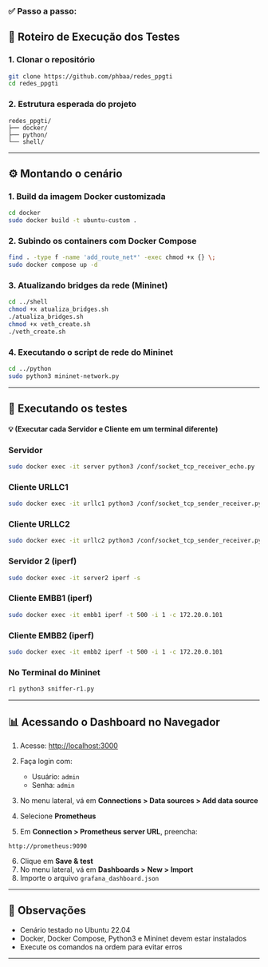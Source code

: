 ### ✅ Passo a passo:

## 🚀 Roteiro de Execução dos Testes

### 1. Clonar o repositório

```bash
git clone https://github.com/phbaa/redes_ppgti
cd redes_ppgti
````

### 2. Estrutura esperada do projeto

```
redes_ppgti/
├── docker/
├── python/
└── shell/
```

---

## ⚙️ Montando o cenário

### 1. Build da imagem Docker customizada

```bash
cd docker
sudo docker build -t ubuntu-custom .
```

### 2. Subindo os containers com Docker Compose

```bash
find . -type f -name 'add_route_net*' -exec chmod +x {} \;
sudo docker compose up -d
```

### 3. Atualizando bridges da rede (Mininet)

```bash
cd ../shell
chmod +x atualiza_bridges.sh
./atualiza_bridges.sh
chmod +x veth_create.sh
./veth_create.sh
```

### 4. Executando o script de rede do Mininet

```bash
cd ../python
sudo python3 mininet-network.py
```

---

## 🧪 Executando os testes 
#### 💡 (Executar cada Servidor e Cliente em um terminal diferente)

### Servidor

```bash
sudo docker exec -it server python3 /conf/socket_tcp_receiver_echo.py
```

### Cliente URLLC1

```bash
sudo docker exec -it urllc1 python3 /conf/socket_tcp_sender_receiver.py
```

### Cliente URLLC2

```bash
sudo docker exec -it urllc2 python3 /conf/socket_tcp_sender_receiver.py
```

### Servidor 2 (iperf)

```bash
sudo docker exec -it server2 iperf -s
```

### Cliente EMBB1 (iperf)

```bash
sudo docker exec -it embb1 iperf -t 500 -i 1 -c 172.20.0.101
```

### Cliente EMBB2 (iperf)

```bash
sudo docker exec -it embb2 iperf -t 500 -i 1 -c 172.20.0.101
```

### No Terminal do Mininet

```bash
r1 python3 sniffer-r1.py
```

---

## 📊 Acessando o Dashboard no Navegador

1. Acesse: [http://localhost:3000](http://localhost:3000)
2. Faça login com:

   * Usuário: `admin`
   * Senha: `admin`
3. No menu lateral, vá em **Connections > Data sources > Add data source**
4. Selecione **Prometheus**
5. Em **Connection > Prometheus server URL**, preencha:

```
http://prometheus:9090
```

6. Clique em **Save & test**
7. No menu lateral, vá em **Dashboards > New > Import**
8. Importe o arquivo `grafana_dashboard.json`

---

## 📌 Observações

* Cenário testado no Ubuntu 22.04
* Docker, Docker Compose, Python3 e Mininet devem estar instalados
* Execute os comandos na ordem para evitar erros

---
